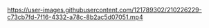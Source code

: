 

https://user-images.githubusercontent.com/121789302/210226229-c73cb7fd-7f16-4332-a78c-8b2ac5d07051.mp4


